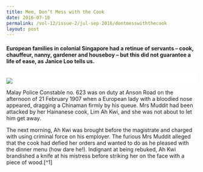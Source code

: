 ```yaml
---
title: Mem, Don’t Mess with the Cook
date: 2016-07-10
permalink: /vol-12/issue-2/jul-sep-2016/dontmesswiththecook
layout: post
---
```

#### European families in colonial Singapore had a retinue of servants – cook, chauffeur, nanny, gardener and houseboy – but this did not guarantee a life of ease, as **Janice Loo** tells us.

<div style="background-color: white;"><br><img src="/images/Vol-12-issue-2/law-of-the-land/01-lawofland.jpg"></i></div>

Malay Police Constable no. 623 was on duty at Anson Road on the afternoon of 21 February 1907 when a European lady with a bloodied nose appeared, dragging a Chinaman firmly by his queue. Mrs Muddit had been attacked by her Hainanese cook, Lim Ah Kwi, and she was not about to let him get away.

The next morning, Ah Kwi was brought before the magistrate and charged with using criminal force on his employer. The furious Mrs Muddit alleged that the cook had defied her orders and wanted to do as he pleased with the dinner menu (how dare he!). Indignant at being rebuked, Ah Kwi brandished a knife at his mistress before striking her on the face with a piece of wood.[^1]